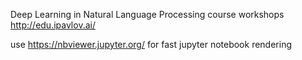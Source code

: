 Deep Learning in Natural Language Processing course workshops
http://edu.ipavlov.ai/

use https://nbviewer.jupyter.org/ for fast jupyter notebook rendering
